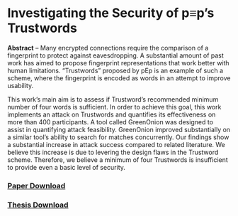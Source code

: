 # Investigating the Security of p≡p’s Trustwords

**Abstract** – Many encrypted connections require
the comparison of a fingerprint to protect
against eavesdropping. A substantial amount
of past work has aimed to propose fingerprint
representations that work better with human
limitations. “Trustwords” proposed by pEp
is an example of such a scheme, where the
fingerprint is encoded as words in an attempt
to improve usability.

This work’s main aim is to assess if Trustword’s recommended minimum number of four
words is sufficient. In order to achieve this goal,
this work implements an attack on Trustwords
and quantifies its effectiveness on more than
400 participants. A tool called GreenOnion
was designed to assist in quantifying attack
feasibility. GreenOnion improved substantially
on a similar tool’s ability to search for matches
concurrently. Our findings show a substantial
increase in attack success compared to related
literature.
We believe this increase is due
to levering the design flaws in the Trustword
scheme. Therefore, we believe a minimum of
four Trustwords is insufficient to provide even a
basic level of security.

### [Paper Download](https://github.com/AidanFray/MSc_Dissertation/releases/download/v1.0/paper.pdf)
### [Thesis Download](https://github.com/AidanFray/MSc_Dissertation/releases/download/v1.0/thesis.pdf)
